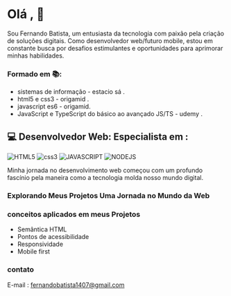 # Olá , 👋
Sou Fernando Batista, um entusiasta da tecnologia com paixão pela criação de soluções digitais. Como desenvolvedor web/futuro mobile, estou em constante busca por desafios estimulantes e oportunidades para aprimorar minhas habilidades.


### Formado em 📚:
- sistemas de informação - estacio sá .
- html5 e css3 - origamid .
- javascript es6 - origamid.
- JavaScript e TypeScript do básico ao avançado JS/TS - udemy .


## 💻 Desenvolvedor Web: Especialista em :
![HTML5](https://img.icons8.com/color/80/html-5--v1.png)
![css3](https://img.icons8.com/color/80/css3.png)
![JAVASCRIPT](https://img.icons8.com/fluency/80/javascript.png)
![NODEJS](https://img.icons8.com/fluency/80/node-js.png)

Minha jornada no desenvolvimento web começou com um profundo fascínio pela maneira como a tecnologia molda nosso mundo digital.

### Explorando Meus Projetos Uma Jornada no Mundo da Web

### conceitos aplicados em meus Projetos
- Semântica HTML 
- Pontos de acessibilidade
- Responsividade
- Mobile first

### contato
E-mail : [fernandobatista1407@gmail.com]("E-Mail")
